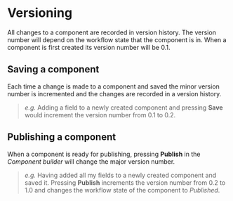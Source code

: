 # Versioning
All changes to a component are recorded in version history. The version number will depend on the workflow state that the component is in. When a component is first created its version number will be 0.1.

## Saving a component

Each time a change is made to a component and saved the minor version number is incremented and the changes are recorded in a version history.

> _e.g._ Adding a field to a newly created component and pressing **Save** would increment the version number from 0.1 to 0.2.

## Publishing a component

When a component is ready for publishing, pressing **Publish** in the _Component builder_ will change the major version number.

> _e.g._ Having added all my fields to a newly created component and saved it. Pressing **Publish** increments the version number from 0.2 to 1.0 and changes the workflow state of the component to _Published_.

